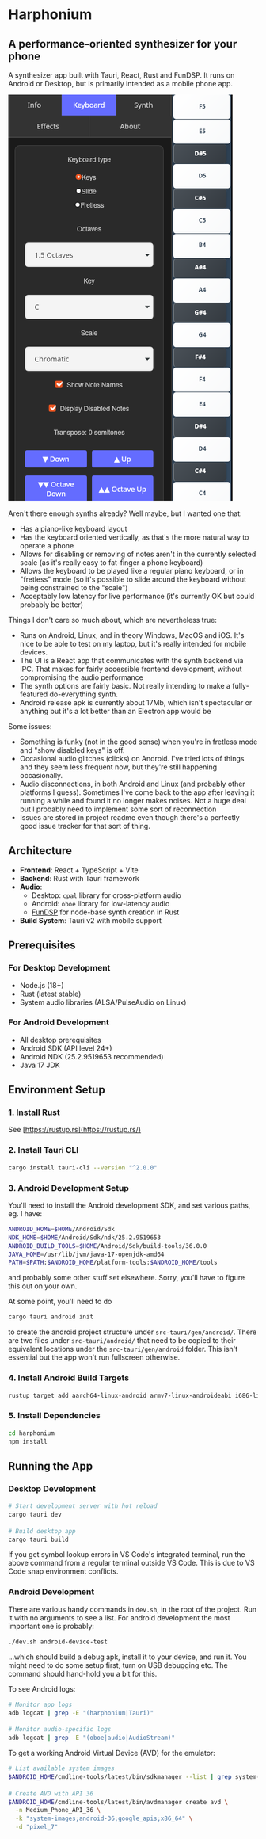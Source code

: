 # Harphonium

## A performance-oriented synthesizer for your phone

A synthesizer app built with Tauri, React, Rust and FunDSP. It runs on Android
or Desktop, but is primarily intended as a mobile phone app.

![alt text](harphonium-keyboard-tab.png)

Aren't there enough synths already? Well maybe, but I wanted one that:

- Has a piano-like keyboard layout
- Has the keyboard oriented vertically, as that's the more natural way to
  operate a phone
- Allows for disabling or removing of notes aren't in the currently selected
  scale (as it's really easy to fat-finger a phone keyboard)
- Allows the keyboard to be played like a regular piano keyboard, or in
  "fretless" mode (so it's possible to slide around the keyboard without being
  constrained to the "scale")
- Acceptably low latency for live performance (it's currently OK but could
  probably be better)

Things I don't care so much about, which are nevertheless true:

- Runs on Android, Linux, and in theory Windows, MacOS and iOS. It's nice to be
  able to test on my laptop, but it's really intended for mobile devices.
- The UI is a React app that communicates with the synth backend via IPC. That
  makes for fairly accessible frontend development, without compromising the
  audio performance
- The synth options are fairly basic. Not really intending to make a
  fully-featured do-everything synth.
- Android release apk is currently about 17Mb, which isn't spectacular or
  anything but it's a lot better than an Electron app would be

Some issues:

- Something is funky (not in the good sense) when you're in fretless mode and
  "show disabled keys" is off.
- Occasional audio glitches (clicks) on Android. I've tried lots of things and
  they seem less frequent now, but they're still happening occasionally.
- Audio disconnections, in both Android and Linux (and probably other platforms
  I guess). Sometimes I've come back to the app after leaving it running a while
  and found it no longer makes noises. Not a huge deal but I probably need to
  implement some sort of reconnection
- Issues are stored in project readme even though there's a perfectly good issue
  tracker for that sort of thing.

## Architecture

- **Frontend**: React + TypeScript + Vite
- **Backend**: Rust with Tauri framework
- **Audio**:
  - Desktop: `cpal` library for cross-platform audio
  - Android: `oboe` library for low-latency audio
  - [FunDSP](https://github.com/SamiPerttu/fundsp) for node-base synth creation
    in Rust
- **Build System**: Tauri v2 with mobile support

## Prerequisites

### For Desktop Development

- Node.js (18+)
- Rust (latest stable)
- System audio libraries (ALSA/PulseAudio on Linux)

### For Android Development

- All desktop prerequisites
- Android SDK (API level 24+)
- Android NDK (25.2.9519653 recommended)
- Java 17 JDK

## Environment Setup

### 1. Install Rust

See [https://rustup.rs](https://rustup.rs/)

### 2. Install Tauri CLI

```bash
cargo install tauri-cli --version "^2.0.0"
```

### 3. Android Development Setup

You'll need to install the Android development SDK, and set various paths, eg. I
have:

```bash
ANDROID_HOME=$HOME/Android/Sdk
NDK_HOME=$HOME/Android/Sdk/ndk/25.2.9519653
ANDROID_BUILD_TOOLS=$HOME/Android/Sdk/build-tools/36.0.0
JAVA_HOME=/usr/lib/jvm/java-17-openjdk-amd64
PATH=$PATH:$ANDROID_HOME/platform-tools:$ANDROID_HOME/tools
```

and probably some other stuff set elsewhere. Sorry, you'll have to figure this
out on your own.

At some point, you'll need to do

```bash
cargo tauri android init
```

to create the android project structure under `src-tauri/gen/android/`. There
are two files under `src-tauri/android/` that need to be copied to their
equivalent locations under the `src-tauri/gen/android` folder. This isn't
essential but the app won't run fullscreen otherwise.

### 4. Install Android Build Targets

```bash
rustup target add aarch64-linux-android armv7-linux-androideabi i686-linux-android x86_64-linux-android
```

### 5. Install Dependencies

```bash
cd harphonium
npm install
```

## Running the App

### Desktop Development

```bash
# Start development server with hot reload
cargo tauri dev

# Build desktop app
cargo tauri build
```

If you get symbol lookup errors in VS Code's integrated terminal, run the above
command from a regular terminal outside VS Code. This is due to VS Code snap
environment conflicts.

### Android Development

There are various handy commands in `dev.sh`, in the root of the project. Run it
with no arguments to see a list. For android development the most important one
is probably:

```bash
./dev.sh android-device-test
```

...which should build a debug apk, install it to your device, and run it. You
might need to do some setup first, turn on USB debugging etc. The command should
hand-hold you a bit for this.

To see Android logs:

```bash
# Monitor app logs
adb logcat | grep -E "(harphonium|Tauri)"

# Monitor audio-specific logs
adb logcat | grep -E "(oboe|audio|AudioStream)"
```

To get a working Android Virtual Device (AVD) for the emulator:

```bash
# List available system images
$ANDROID_HOME/cmdline-tools/latest/bin/sdkmanager --list | grep system-images

# Create AVD with API 36
$ANDROID_HOME/cmdline-tools/latest/bin/avdmanager create avd \
  -n Medium_Phone_API_36 \
  -k "system-images;android-36;google_apis;x86_64" \
  -d "pixel_7"
```
